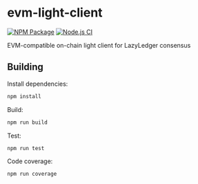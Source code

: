 # evm-light-client

[![NPM Package](https://img.shields.io/npm/v/@lazyledger/evm-light-client)](https://www.npmjs.org/package/@lazyledger/evm-light-client)
[![Node.js CI](https://github.com/lazyledger/evm-light-client/workflows/Node.js%20CI/badge.svg)](https://github.com/lazyledger/evm-light-client/actions?query=workflow%3A%22Node.js+CI%22)

EVM-compatible on-chain light client for LazyLedger consensus

## Building

Install dependencies:

```sh
npm install
```

Build:

```sh
npm run build
```

Test:

```sh
npm run test
```

Code coverage:

```sh
npm run coverage
```
